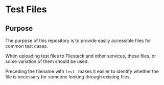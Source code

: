 # Test Files

## Purpose
The purpose of this repository is to provide easily accessible files for
common test cases.

When uploading test files to Filestack and other services, these files, or some
variation of them should be used.

Preceding the filename with `test-` makes it easier to identify whether the file
is necessary for someone looking through existing files.
